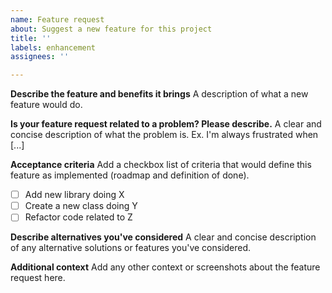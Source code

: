 ```yaml
---
name: Feature request
about: Suggest a new feature for this project
title: ''
labels: enhancement
assignees: ''

---
```


**Describe the feature and benefits it brings**
A description of what a new feature would do.

**Is your feature request related to a problem? Please describe.**
A clear and concise description of what the problem is. Ex. I'm always frustrated when [...]

**Acceptance criteria**
Add a checkbox list of criteria that would define this feature as implemented (roadmap and definition of done).
- [ ] Add new library doing X
- [ ] Create a new class  doing Y
- [ ] Refactor code related to Z

**Describe alternatives you've considered**
A clear and concise description of any alternative solutions or features you've considered.

**Additional context**
Add any other context or screenshots about the feature request here.
